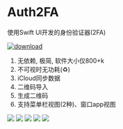 # Auth2FA

使用Swift UI开发的身份验证器(2FA)

[![download](https://user-images.githubusercontent.com/37590873/219133640-8b7a0179-20a7-4e02-8887-fbbd2eaad64b.png)](https://apps.apple.com/cn/app/auth2fa/id1662505539?mt=12)

1. 无依赖, 极简, 软件大小仅800+k
2. 不可视时无功耗(♻️)
3. iCloud同步数据
4. 二维码导入
5. 生成二维码
6. 支持菜单栏视图(2种)、窗口app视图

![](https://is1-ssl.mzstatic.com/image/thumb/PurpleSource123/v4/3d/6e/68/3d6e6870-3cb5-89f1-94a8-64343329a7be/2210e54c-6168-4f69-977d-10645d50c720__U622a_U5c4f2023-01-20_11.58.04.png/626x0w.png)
![](https://is1-ssl.mzstatic.com/image/thumb/PurpleSource123/v4/22/20/ff/2220ff32-eea8-b7bf-848d-96188a0df296/e3a49b07-9d6f-443c-bebb-24f8a354a326__U622a_U5c4f2023-01-20_11.58.04.png/643x0w.png)
![](https://is1-ssl.mzstatic.com/image/thumb/PurpleSource123/v4/67/8d/9b/678d9b09-c671-7f7f-6c69-52fc515d9706/06643574-fb9e-49b4-80fa-a08fb1436a4e__U622a_U5c4f2023-01-20_11.58.04.png/626x0w.png)
![](https://is1-ssl.mzstatic.com/image/thumb/PurpleSource123/v4/fb/b5/cf/fbb5cf39-0b87-a38e-17be-28825f5d70b0/c5ee67f9-478c-4178-9f3a-25718885080c__U622a_U5c4f2023-01-20_11.58.04.png/626x0w.png)
![](https://is1-ssl.mzstatic.com/image/thumb/PurpleSource123/v4/9e/6a/96/9e6a966a-5236-89ef-8dda-cf9a446b343a/186340df-7b5c-4549-b8fd-116f0d9b07d7__U622a_U5c4f2023-01-20_11.58.04.png/626x0w.png)
